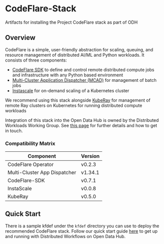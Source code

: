 # CodeFlare-Stack

Artifacts for installing the Project CodeFlare stack as part of ODH

## Overview

CodeFlare is a simple, user-friendly abstraction for scaling, queuing, and resource management of distributed AI/ML and Python workloads.
It consists of three components:

* [CodeFlare SDK](https://github.com/project-codeflare/codeflare-sdk) to define and control remote distributed compute jobs and infrastructure with any Python based environment
* [Multi-Cluster Application Dispatcher (MCAD)](https://github.com/project-codeflare/multi-cluster-app-dispatcher) for management of batch jobs
* [Instascale](https://github.com/project-codeflare/instascale) for on-demand scaling of a Kubernetes cluster

We recommend using this stack alongside [KubeRay](https://github.com/ray-project/kuberay) for management of remote Ray clusters on Kubernetes for running distributed compute workloads

Integration of this stack into the Open Data Hub is owned by the Distributed Workloads Working
Group. See [this page](https://github.com/opendatahub-io/opendatahub-community/tree/master/wg-distributed-workloads)
for further details and how to get in touch.

### Compatibility Matrix

| Component                    | Version |
|------------------------------|---------|
| CodeFlare Operator           | v0.2.3  |
| Multi-Cluster App Dispatcher | v1.34.1 |
| CodeFlare-SDK                | v0.7.1  |
| InstaScale                   | v0.0.8  |
| KubeRay                      | v0.5.0  |

## Quick Start

There is a sample kfdef under the `kfdef` directory you can use to deploy the recommended CodeFlare stack.
Follow our quick start guide [here](https://github.com/opendatahub-io/distributed-workloads/blob/main/Quick-Start.md) to get up and running with Distributed Workflows on Open Data Hub.
